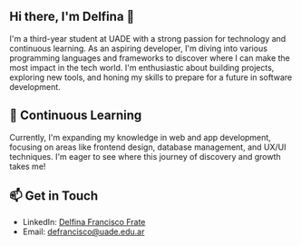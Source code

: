 ## Hi there, I'm Delfina 👋

I'm a third-year student at UADE with a strong passion for technology and continuous learning. As an aspiring developer, I'm diving into various programming languages and frameworks to discover where I can make the most impact in the tech world. I'm enthusiastic about building projects, exploring new tools, and honing my skills to prepare for a future in software development.

## 🚀 Continuous Learning

Currently, I'm expanding my knowledge in web and app development, focusing on areas like frontend design, database management, and UX/UI techniques. I'm eager to see where this journey of discovery and growth takes me!

## 📫 Get in Touch

- LinkedIn: [Delfina Francisco Frate](https://www.linkedin.com/in/delfina-francisco-frate-0416a4210/)
- Email: [defrancisco@uade.edu.ar](mailto:defrancisco@uade.edu.ar)

